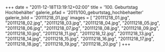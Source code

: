 +++
date = "2011-12-18T13:19:12+02:00"
title = '100. Geburtstag Hochbehälter'
galerie_pfad = '2011/100_geburtstag_hochbehaelter'
galerie_bild = '20111218_01.jpg'
images = [
  "20111218_01.jpg",
  "20111218_02.jpg",
  "20111218_03.jpg",
  "20111218_04.jpg",
  "20111218_05.jpg",
  "20111218_06.jpg",
  "20111218_07.jpg",
  "20111218_08.jpg",
  "20111218_09.jpg",
  "20111218_10.jpg",
  "20111218_11.jpg",
  "20111218_12.jpg",
  "20111218_13.jpg",
  "20111218_14.jpg",
  "20111218_15.jpg",
  "20111218_16.jpg",
  "20111218_17.jpg",
  "20111218_18.jpg",
  "20111218_19.jpg",
  "20111218_20.jpg"
]
+++

      